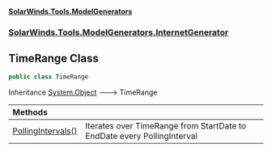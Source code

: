 #### [SolarWinds.Tools.ModelGenerators](index.md 'index')
### [SolarWinds.Tools.ModelGenerators.InternetGenerator](index.md#SolarWinds.Tools.ModelGenerators.InternetGenerator 'SolarWinds.Tools.ModelGenerators.InternetGenerator')

## TimeRange Class

```csharp
public class TimeRange
```

Inheritance [System.Object](https://docs.microsoft.com/en-us/dotnet/api/System.Object 'System.Object') &#129106; TimeRange

| Methods | |
| :--- | :--- |
| [PollingIntervals()](TimeRange.PollingIntervals().md 'SolarWinds.Tools.ModelGenerators.InternetGenerator.TimeRange.PollingIntervals()') | Iterates over TimeRange from StartDate to EndDate every PollingInterval |
